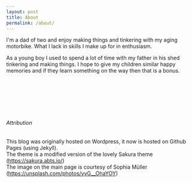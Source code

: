 ```yaml
--- 
layout: post
title: About
permalink: /about/ 
---
```


I'm a dad of two and enjoy making things and tinkering with my aging motorbike. What I lack in skills I make up for in enthusiasm.

As a young boy I used to spend a lot of time with my father in his shed tinkering and making things. I hope to give my children similar happy memories and if they learn something on the way then that is a bonus.
<br><br><br><br><br><br><br>
###### Attribution
This blog was originally hosted on Wordpress, it now is hosted on Github Pages (using Jekyll). <br>
The theme is a modified version of the lovely Sakura theme (https://sakura.abts.io/)<br>
The image on the main page is courtesy of Sophia Müller (https://unsplash.com/photos/yvG__OhaYOY)


